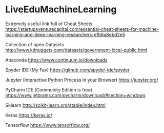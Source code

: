 # LiveEduMachineLearning

Extremely useful link full of Cheat Sheets
https://startupsventurecapital.com/essential-cheat-sheets-for-machine-learning-and-deep-learning-researchers-efb6a8ebd2e5

Collection of open Datasets
http://www.kdnuggets.com/datasets/government-local-public.html

Anaconda
https://www.continuum.io/downloads

Spyder IDE (My Fav)
https://github.com/spyder-ide/spyder

Jupyter (Interactive Python Process in your Browser)
https://jupyter.org/

PyCharm IDE (Community Edition is free)
https://www.jetbrains.com/pycharm/download/#section=windows

Sklearn
http://scikit-learn.org/stable/index.html

Keras
https://keras.io/

Tensorflow
https://www.tensorflow.org/
